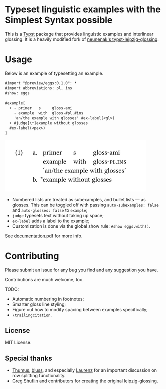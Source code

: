 # Typeset linguistic examples with the Simplest Syntax possible

This is a [Typst](https://github.com/typst/typst) package that provides linguistic examples and interlinear glossing. It is a heavily modified fork of [neunenak's typst-leipzig-glossing](https://github.com/neunenak/typst-leipzig-glossing).

# Usage

Below is an example of typesetting an example.

```typst
#import "@preview/eggs:0.1.0": *
#import abbreviations: pl, ins
#show: eggs

#example[
  + - primer   s     gloss-ami
    - example  with  gloss-#pl.#ins
    'an/the example with glosses' #ex-label(<gl>)
  + #judge[\*]example without glosses
  #ex-label(<pex>)
]
```

<img src="assets/example.svg" alt="an example with subexamples and glosses" width="450"/>

- Numbered lists are treated as subexamples, and bullet lists — as glosses. This can be toggled off with passing `auto-subexamples: false` and `auto-glosses: false` to `example`;
- `judge` typesets text without taking up space;
- `ex-label` adds a label to the example;
- Customization is done via the global show rule: `#show eggs.with()`.

See [documentation.pdf](https://github.com/retroflexivity/typst-eggs/blob/main/documentation.pdf) for more info.

# Contributing

Please submit an issue for any bug you find and any suggestion you have.

Contributions are much welcome, too.

TODO:
- Automatic numbering in footnotes;
- Smarter gloss line styling;
- Figure out how to modify spacing between examples specifically;
- `\trailingcitation`.

## License
MIT License.

## Special thanks

- [Thumus](https://github.com/Thumuss), [bluss](https://github.com/bluss), and especially [Laurenz](https://github.com/laurmaedje) for an important discussion on row splitting functionality.
- [Greg Shuflin](https://github.com/neunenak) and contributors for creating the original leipzig-glossing.
